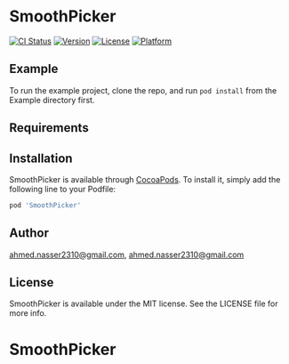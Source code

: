 # SmoothPicker

[![CI Status](https://img.shields.io/travis/ahmed.nasser2310@gmail.com/SmoothPicker.svg?style=flat)](https://travis-ci.org/ahmed.nasser2310@gmail.com/SmoothPicker)
[![Version](https://img.shields.io/cocoapods/v/SmoothPicker.svg?style=flat)](https://cocoapods.org/pods/SmoothPicker)
[![License](https://img.shields.io/cocoapods/l/SmoothPicker.svg?style=flat)](https://cocoapods.org/pods/SmoothPicker)
[![Platform](https://img.shields.io/cocoapods/p/SmoothPicker.svg?style=flat)](https://cocoapods.org/pods/SmoothPicker)

## Example

To run the example project, clone the repo, and run `pod install` from the Example directory first.

## Requirements

## Installation

SmoothPicker is available through [CocoaPods](https://cocoapods.org). To install
it, simply add the following line to your Podfile:

```ruby
pod 'SmoothPicker'
```

## Author

ahmed.nasser2310@gmail.com, ahmed.nasser2310@gmail.com

## License

SmoothPicker is available under the MIT license. See the LICENSE file for more info.
# SmoothPicker
